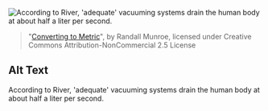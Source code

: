 ![According to River, 'adequate' vacuuming systems drain the human body at about half a liter per second.](https://imgs.xkcd.com/comics/converting_to_metric.png)
> "[Converting to Metric](https://xkcd.com/526/)", by Randall Munroe, licensed under Creative Commons Attribution-NonCommercial 2.5 License

## Alt Text
According to River, 'adequate' vacuuming systems drain the human body at about half a liter per second.
